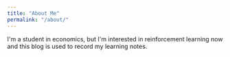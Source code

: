 ```yaml
---
title: "About Me"
permalink: "/about/"
---
```

I'm a student in economics, but I'm interested in reinforcement learning now and this blog is used to record my learning notes.
